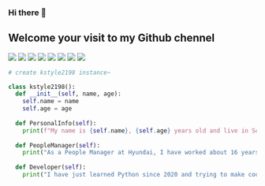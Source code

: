 ### Hi there 👋
## Welcome your visit to my Github chennel


[![](https://img.shields.io/badge/Python-Django-blue)](https://www.djangoproject.com/)
[![](https://img.shields.io/badge/Python-FastApi-red)](https://fastapi.tiangolo.com/)
[![](https://img.shields.io/badge/Python-Scikit--learn-red)](https://scikit-learn.org/stable/)
[![](https://img.shields.io/badge/Python-PyCaret-yellown)](https://pycaret.org/)
[![](https://img.shields.io/badge/Python-Pandas-green)](https://pandas.pydata.org/)
[![](https://img.shields.io/badge/Vue-2.0-orange)](https://vuejs.org/)
[![](https://img.shields.io/badge/Vuetify-2.6-lightgrey)](https://vuetifyjs.com/en/)
[![](https://img.shields.io/badge/Python-pyscript-brightgreen)](https://pyscript.net/)

```python
# create kstyle2198 instance~

class kstyle2198():
  def __init__(self, name, age):
    self.name = name
    self.age = age
   
  def PersonalInfo(self):
    print(f"My name is {self.name}, {self.age} years old and live in South Korea")
 
  def PeopleManager(self):
    print("As a People Manager at Hyundai, I have worked about 16 years")
   
  def Developer(self):
    print("I have just learned Python since 2020 and trying to make cool projects like web development, data analysis, etc")

```
